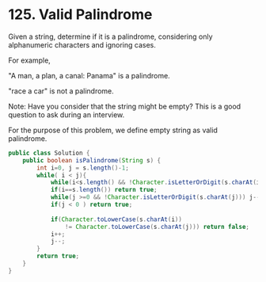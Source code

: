 # 125. Valid Palindrome

Given a string, determine if it is a palindrome, considering only alphanumeric characters and ignoring cases.

For example,

"A man, a plan, a canal: Panama" is a palindrome.

"race a car" is not a palindrome.

Note:
Have you consider that the string might be empty? This is a good question to ask during an interview.

For the purpose of this problem, we define empty string as valid palindrome.

```java
public class Solution {
    public boolean isPalindrome(String s) {
        int i=0, j = s.length()-1;
        while( i < j){
            while(i<s.length() && !Character.isLetterOrDigit(s.charAt(i))) i++;
            if(i==s.length()) return true;
            while(j >=0 && !Character.isLetterOrDigit(s.charAt(j))) j--;
            if(j < 0 ) return true;
            
            if(Character.toLowerCase(s.charAt(i)) 
                != Character.toLowerCase(s.charAt(j))) return false;
            i++;
            j--;
        }
        return true;
    }
}
```